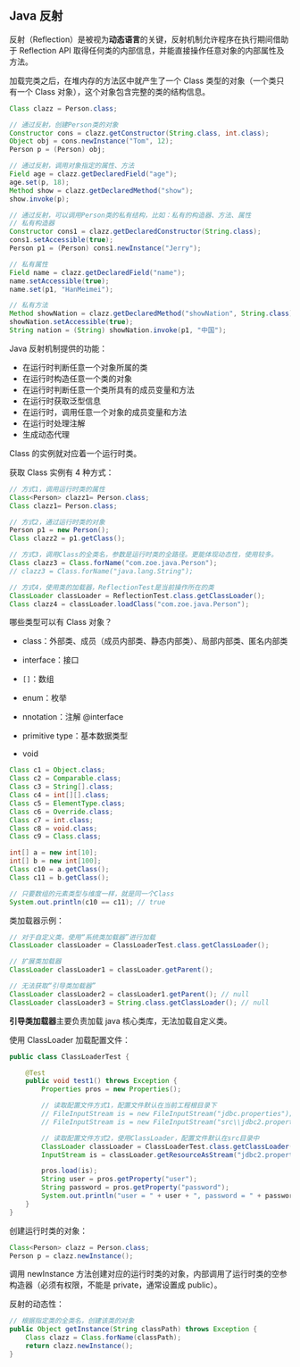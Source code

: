 ## Java 反射

反射（Reflection）是被视为**动态语言**的关键，反射机制允许程序在执行期间借助于 Reflection API 取得任何类的内部信息，并能直接操作任意对象的内部属性及方法。

加载完类之后，在堆内存的方法区中就产生了一个 Class 类型的对象（一个类只有一个 Class 对象），这个对象包含完整的类的结构信息。

```java
Class clazz = Person.class;

// 通过反射，创建Person类的对象
Constructor cons = clazz.getConstructor(String.class, int.class);
Object obj = cons.newInstance("Tom", 12);
Person p = (Person) obj;

// 通过反射，调用对象指定的属性、方法
Field age = clazz.getDeclaredField("age");
age.set(p, 18);
Method show = clazz.getDeclaredMethod("show");
show.invoke(p);

// 通过反射，可以调用Person类的私有结构，比如：私有的构造器、方法、属性
// 私有构造器
Constructor cons1 = clazz.getDeclaredConstructor(String.class); 
cons1.setAccessible(true);
Person p1 = (Person) cons1.newInstance("Jerry");

// 私有属性
Field name = clazz.getDeclaredField("name"); 
name.setAccessible(true);
name.set(p1, "HanMeimei");

// 私有方法
Method showNation = clazz.getDeclaredMethod("showNation", String.class);
showNation.setAccessible(true);
String nation = (String) showNation.invoke(p1, "中国");
```

Java 反射机制提供的功能：

- 在运行时判断任意一个对象所属的类
- 在运行时构造任意一个类的对象
- 在运行时判断任意一个类所具有的成员变量和方法
- 在运行时获取泛型信息
- 在运行时，调用任意一个对象的成员变量和方法
- 在运行时处理注解
- 生成动态代理

Class 的实例就对应着一个运行时类。

获取 Class 实例有 4 种方式：

```java
// 方式1，调用运行时类的属性
Class<Person> clazz1= Person.class;
Class clazz1= Person.class;

// 方式2，通过运行时类的对象
Person p1 = new Person();
Class clazz2 = p1.getClass();

// 方式3，调用Class的全类名，参数是运行时类的全路径。更能体现动态性，使用较多。
Class clazz3 = Class.forName("com.zoe.java.Person");
// clazz3 = Class.forName("java.lang.String");

// 方式4，使用类的加载器，ReflectionTest是当前操作所在的类
ClassLoader classLoader = ReflectionTest.class.getClassLoader();
Class clazz4 = classLoader.loadClass("com.zoe.java.Person");
```

哪些类型可以有 Class 对象？

- class：外部类、成员（成员内部类、静态内部类）、局部内部类、匿名内部类

- interface：接口

- `[]`：数组

- enum：枚举

- nnotation：注解 @interface

- primitive type：基本数据类型

- void

```java
Class c1 = Object.class;
Class c2 = Comparable.class;
Class c3 = String[].class;
Class c4 = int[][].class;
Class c5 = ElementType.class;
Class c6 = Override.class;
Class c7 = int.class;
Class c8 = void.class;
Class c9 = Class.class;

int[] a = new int[10];
int[] b = new int[100];
Class c10 = a.getClass();
Class c11 = b.getClass();

// 只要数组的元素类型与维度一样，就是同一个Class
System.out.println(c10 == c11); // true
```

类加载器示例：

```java
// 对于自定义类，使用“系统类加载器”进行加载
ClassLoader classLoader = ClassLoaderTest.class.getClassLoader();

// 扩展类加载器
ClassLoader classLoader1 = classLoader.getParent();

// 无法获取“引导类加载器”
ClassLoader classLoader2 = classLoader1.getParent(); // null
ClassLoader classLoader3 = String.class.getClassLoader(); // null
```

**引导类加载器**主要负责加载 java 核心类库，无法加载自定义类。

使用 ClassLoader 加载配置文件：

```java
public class ClassLoaderTest {

    @Test
    public void test1() throws Exception {
        Properties pros = new Properties();

        // 读取配置文件方式1，配置文件默认在当前工程根目录下
        // FileInputStream is = new FileInputStream("jdbc.properties");
        // FileInputStream is = new FileInputStream("src\\jdbc2.properties");

        // 读取配置文件方式2，使用ClassLoader，配置文件默认在src目录中
        ClassLoader classLoader = ClassLoaderTest.class.getClassLoader();
        InputStream is = classLoader.getResourceAsStream("jdbc2.properties");

        pros.load(is);
        String user = pros.getProperty("user");
        String password = pros.getProperty("password");
        System.out.println("user = " + user + ", password = " + password);
    }
}
```

创建运行时类的对象：

```java
Class<Person> clazz = Person.class;
Person p = clazz.newInstance();
```

调用 newInstance 方法创建对应的运行时类的对象，内部调用了运行时类的空参构造器（必须有权限，不能是 private，通常设置成 public）。

反射的动态性：

```java
// 根据指定类的全类名，创建该类的对象
public Object getInstance(String classPath) throws Exception {
    Class clazz = Class.forName(classPath);
    return clazz.newInstance();
}
```

